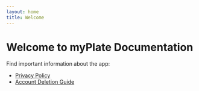 ```yaml
---
layout: home
title: Welcome
---
```


# Welcome to myPlate Documentation

Find important information about the app:

- [Privacy Policy](privacy-policy)
- [Account Deletion Guide](account-deletion)
